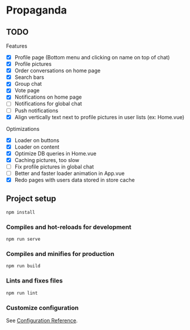 # Propaganda

## TODO
Features
- [x] Profile page (Bottom menu and clicking on name on top of chat)
- [x] Profile pictures
- [x] Order conversations on home page
- [x] Search bars
- [x] Group chat
- [x] Vote page
- [x] Notifications on home page
- [ ] Notifications for global chat
- [ ] Push notifications
- [x] Align vertically text next to profile pictures in user lists (ex: Home.vue)

Optimizations
- [x] Loader on buttons
- [x] Loader on content
- [x] Optimize DB queries in Home.vue
- [x] Caching pictures, too slow
- [ ] Fix profile pictures in global chat
- [ ] Better and faster loader animation in App.vue
- [x] Redo pages with users data stored in store cache

## Project setup
```
npm install
```

### Compiles and hot-reloads for development
```
npm run serve
```

### Compiles and minifies for production
```
npm run build
```

### Lints and fixes files
```
npm run lint
```

### Customize configuration
See [Configuration Reference](https://cli.vuejs.org/config/).
